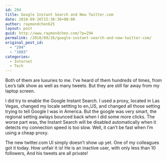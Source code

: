 ```yaml
---
id: 294
title: Google Instant Search and New Twitter.com
date: 2010-09-26T15:38:30+00:00
author: raymondchen625
layout: post
guid: http://www.raymondchen.com/?p=294
permalink: /2010/09/26/google-instant-search-and-new-twitter-com/
original_post_id:
  - "294"
  - "1083"
categories:
  - Internet
  - Tech
---
```

Both of them are luxuries to me. I&#8217;ve heard of them hundreds of times, from Leo&#8217;s talk show as well as many tweets. But they are still far away from my laptop screen.

I did try to enable the Google Instant Search. I used a proxy, located in Las Vegas, changed my locale settting to en_US, and changed all those setting trying to tell Google I was in America. But the google was very smart, the regional setting awlays bounced back when I did some more clicks. The worse part was, the Instant Search will be disabled automatically when it detects my connection speed is too slow. Well, it can&#8217;t be fast when I&#8217;m using a cheap proxy.

The new twitter.com UI simply doesn&#8217;t show up yet. One of my colleagues got it today. How unfair it is! He is an inactive user, with only less than 10 followers, And his tweets are all private!